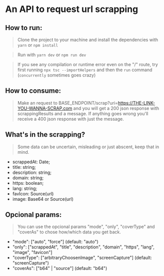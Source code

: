 # An API to request url scrapping

## How to run:
> Clone the project to your machine and install the dependencies with `yarn` or `npm install`

> Run with `yarn dev` or `npm run dev`

> If you see any compilation or runtime error even on the "/" route, try first running `npx tsc --importHelpers` and then the `run` command (`concurrently` sometimes goes crazy)

## How to consume:

> Make an request to BASE_ENDPOINT/scrap?uri=https://THE-LINK-YOU-WANNA-SCRAP.com and you will get a 200 json response with scrappingResults and a message. If anything goes wrong you'll receive a 400 json response with just the message.

## What's in the scrapping?

> Some data can be uncertain, misleading or just abscent, keep that in mind.

- scrappedAt: Date;
- title: string;
- description: string;
- domain: string;
- https: boolean;
- lang: string;
- favIcon: Source(url)
- image: Base64 or Source(url)

## Opcional params:

> You can use the opcional params "mode", "only", "coverType" and "coverAs" to chose how/which data you get back.

- "mode": ["auto", "force"] (default: "auto")
- "only": ["scrappedAt", "title", "description", "domain", "https", "lang", "image", "favicon"]
- "coverType": ["arbitraryChoosenImage", "screenCapture"] (default: "screenCapture")
- "coverAs": ["b64" | "source"] (default: "b64")
